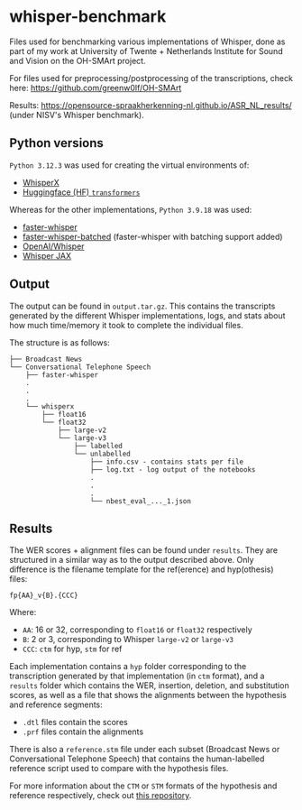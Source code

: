 # whisper-benchmark
Files used for benchmarking various implementations of Whisper, done as part of my work at University of Twente + Netherlands Institute for Sound and Vision on the OH-SMArt project.

For files used for preprocessing/postprocessing of the transcriptions, check here: https://github.com/greenw0lf/OH-SMArt

Results: https://opensource-spraakherkenning-nl.github.io/ASR_NL_results/ (under NISV's Whisper benchmark).

## Python versions

`Python 3.12.3` was used for creating the virtual environments of:
- [WhisperX](https://github.com/m-bain/whisperX)
- [Huggingface (HF) `transformers`](https://huggingface.co/docs/transformers/index)

Whereas for the other implementations, `Python 3.9.18` was used:
- [faster-whisper](https://github.com/SYSTRAN/faster-whisper/)
- [faster-whisper-batched](https://github.com/SYSTRAN/faster-whisper/pull/856) (faster-whisper with batching support added)
- [OpenAI/Whisper](https://github.com/openai/whisper)
- [Whisper JAX](https://github.com/sanchit-gandhi/whisper-jax)

## Output

The output can be found in `output.tar.gz`. This contains the transcripts generated by the different Whisper implementations, logs, and stats about how much time/memory it took to complete the individual files.

The structure is as follows:
```
├── Broadcast News
└── Conversational Telephone Speech
    ├── faster-whisper
    .
    .
    .
    └── whisperx
        ├── float16
        └── float32
            ├── large-v2
            └── large-v3
                ├── labelled
                └── unlabelled
                    ├── info.csv - contains stats per file
                    ├── log.txt - log output of the notebooks
                    .
                    .
                    .
                    └── nbest_eval_..._1.json
```

## Results

The WER scores + alignment files can be found under `results`. They are structured in a similar way as to the output described above. Only difference is the filename template for the ref(erence) and hyp(othesis) files:
```
fp{AA}_v{B}.{CCC}
```

Where:
- `AA`: 16 or 32, corresponding to `float16` or `float32` respectively
- `B`: 2 or 3, corresponding to Whisper `large-v2` or `large-v3`
- `CCC`: `ctm` for hyp, `stm` for ref

Each implementation contains a `hyp` folder corresponding to the transcription generated by that implementation (in `ctm` format), and a `results` folder which contains the WER, insertion, deletion, and substitution scores, as well as a file that shows the alignments between the hypothesis and reference segments:

- `.dtl` files contain the scores
- `.prf` files contain the alignments

There is also a `reference.stm` file under each subset (Broadcast News or Conversational Telephone Speech) that contains the human-labelled reference script used to compare with the hypothesis files.

For more information about the `CTM` or `STM` formats of the hypothesis and reference respectively, check out [this repository](https://github.com/opensource-spraakherkenning-nl/ASR_NL_benchmark).

